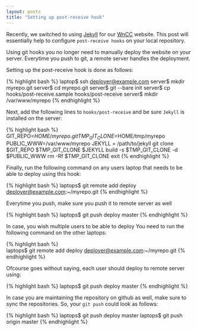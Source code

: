 ```yaml
---
layout: posts
title: "Setting up post-receive hook"
---
```


Recently, we switched to using [Jekyll](http://jekyllrb.com/) for our [WnCC](http://wncc-iitb.org/) website.
This post will essentially help to configure `post-receive hooks` on your local repository.

Using git hooks you no longer need to manually deploy the website on your server. Everytime you push to git, a remote server handles the deployment.

Setting up the post-receive hook is done as follows:

{% highlight bash %}
	laptop$ ssh deployer@example.com
	server$ mkdir myrepo.git
	server$ cd myrepo.git
	server$ git --bare init
	server$ cp hooks/post-receive.sample hooks/post-receive
	server$ mkdir /var/www/myrepo
{% endhighlight %}

Next, add the following lines to `hooks/post-receive` and be sure `Jekyll` is installed on the server:

{% highlight bash %}
	GIT_REPO=$HOME/myrepo.git
	TMP_GIT_CLONE=$HOME/tmp/myrepo
	PUBLIC_WWW=/var/www/myrepo
	JEKYLL = /path/to/jekyll
	git clone $GIT_REPO $TMP_GIT_CLONE
	$JEKYLL build -s $TMP_GIT_CLONE -d $PUBLIC_WWW
	rm -Rf $TMP_GIT_CLONE
	exit
{% endhighlight %}

Finally, run the following command on any users laptop that needs to be able to deploy using this hook:

{% highlight bash %}
	laptops$ git remote add deploy deployer@example.com:~/myrepo.git
{% endhighlight %}

Everytime you push, make sure you push it to remote server as well

{% highlight bash %}
	laptops$ git push deploy master
{% endhighlight %}

In case, you wish multiple users to be able to deploy
You need to run the following command on the other laptops:

{% highlight bash %}	
	laptops$ git remote add deploy deployer@example.com:~/myrepo.git
{% endhighlight %}

Ofcourse goes without saying, each user should deploy to remote server using:

{% highlight bash %}
	laptops$ git push deploy master
{% endhighlight %}

In case you are maintaining the repository on github as well, make sure to sync the repositories.
So, your `git push` could look as follows:

{% highlight bash %}
	laptops$ git push deploy master
	laptops$ git push origin master
{% endhighlight %}

